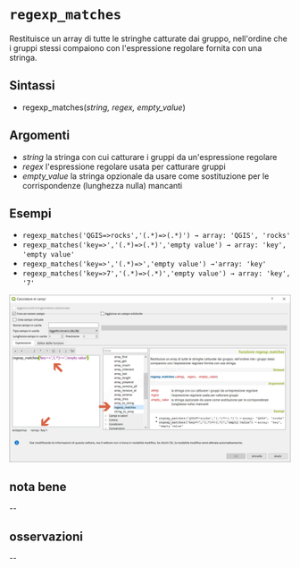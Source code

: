 # `regexp_matches`

Restituisce un array di tutte le stringhe catturate dai gruppo, nell'ordine che i gruppi stessi compaiono con l'espressione regolare fornita con una stringa.

## Sintassi

* regexp_matches(_string, regex, empty_value_)

## Argomenti

* _string_ la stringa con cui catturare i gruppi da un'espressione regolare
* _regex_ l'espressione regolare usata per catturare gruppi
* _empty_value_ la stringa opzionale da usare come sostituzione per le corrispondenze (lunghezza nulla) mancanti

## Esempi

* `regexp_matches('QGIS=>rocks','(.*)=>(.*)') → array: 'QGIS', 'rocks'`
* `regexp_matches('key=>','(.*)=>(.*)','empty value') → array: 'key', 'empty value'`
* `regexp_matches('key=>','(.*)=>','empty value') →'array: 'key'`
* `regexp_matches('key=>7','(.*)=>(.*)','empty value') → array: 'key', '7'`

![](/img/arrays/regexp_matches/regexp_matches1.png)

## nota bene

--

## osservazioni

--